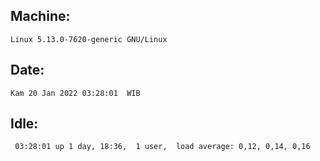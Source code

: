 ## Machine:
```
Linux 5.13.0-7620-generic GNU/Linux
```
## Date:
```
Kam 20 Jan 2022 03:28:01  WIB
```
## Idle:
```
 03:28:01 up 1 day, 18:36,  1 user,  load average: 0,12, 0,14, 0,16
```
